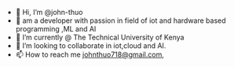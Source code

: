 - 👋 Hi, I’m @john-thuo
- 👀 am a developer with passion in field of iot and hardware based programming ,ML and AI
- 🌱 I’m currently @ The Technical University of Kenya
- 💞️ I’m looking to collaborate in iot,cloud and AI.
- 📫 How to reach me johnthuo718@gmail.com,

<!---
john-thuo/john-thuo is a ✨ special ✨ repository because its `README.md` (this file) appears on your GitHub profile.
You can click the Preview link to take a look at your changes.
--->
